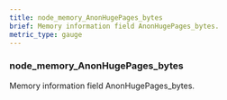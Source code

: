 ```yaml
---
title: node_memory_AnonHugePages_bytes
brief: Memory information field AnonHugePages_bytes.
metric_type: gauge
---
```

### node_memory_AnonHugePages_bytes

Memory information field AnonHugePages_bytes.